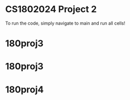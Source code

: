 # CS1802024 Project 2

To run the code, simply navigate to main and run all cells!
# 180proj3
# 180proj3
# 180proj4
